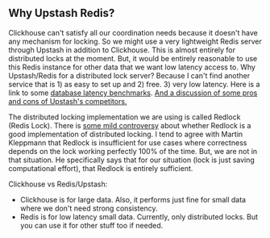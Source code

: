 ## Why Upstash Redis?

Clickhouse can't satisfy all our coordination needs because it doesn't have any mechanism for locking. So we might use a very lightweight Redis server through Upstash in addition to Clickhouse. This is almost entirely for distributed locks at the moment. But, it would be entirely reasonable to use this Redis instance for other data that we want low latency access to. Why Upstash/Redis for a distributed lock server? Because I can't find another service that is 1) as easy to set up and 2) free. 3) very low latency. Here is a link to some [database latency benchmarks](https://serverless-battleground.vercel.app). [And a discussion of some pros and cons of Upstash's competitors.](https://upstash.com/blog/best-database-for-serverless)

The distributed locking implementation we are using is called Redlock (Redis Lock). There is [some mild controversy](https://martin.kleppmann.com/2016/02/08/how-to-do-distributed-locking.html) about whether Redlock is a good implementation of distributed locking. I tend to agree with Martin Kleppmann that Redlock is insufficient for use cases where correctness depends on the lock working perfectly 100% of the time. But, we are not in that situation. He specifically says that for our situation (lock is just saving computational effort), that Redlock is entirely sufficient. 

Clickhouse vs Redis/Upstash:
- Clickhouse is for large data. Also, it performs just fine for small data where we don't need strong consistency. 
- Redis is for low latency small data. Currently, only distributed locks. But you can use it for other stuff too if needed.

